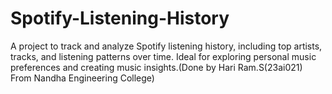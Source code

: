 # Spotify-Listening-History
A project to track and analyze Spotify listening history, including top artists, tracks, and listening patterns over time. Ideal for exploring personal music preferences and creating music insights.(Done by Hari Ram.S(23ai021) From Nandha Engineering College)
